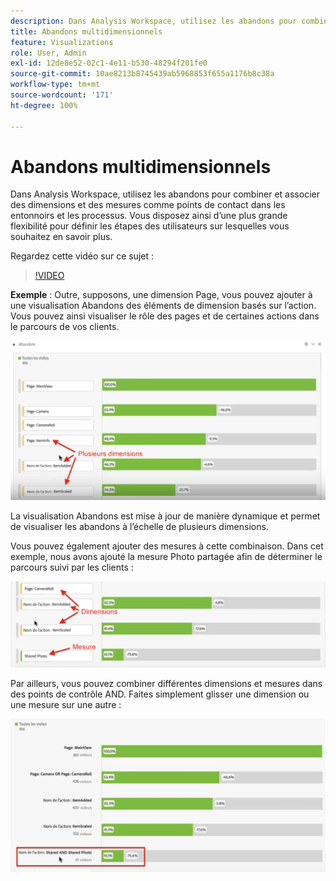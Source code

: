 ```yaml
---
description: Dans Analysis Workspace, utilisez les abandons pour combiner et associer des dimensions et des mesures comme points de contact dans les entonnoirs et les processus. Vous disposez ainsi d’une plus grande flexibilité pour définir les étapes des utilisateurs sur lesquelles vous souhaitez en savoir plus.
title: Abandons multidimensionnels
feature: Visualizations
role: User, Admin
exl-id: 12de8e52-02c1-4e11-b530-48294f201fe0
source-git-commit: 10ae8213b8745439ab5968853f655a1176b8c38a
workflow-type: tm+mt
source-wordcount: '171'
ht-degree: 100%

---
```


# Abandons multidimensionnels

Dans Analysis Workspace, utilisez les abandons pour combiner et associer des dimensions et des mesures comme points de contact dans les entonnoirs et les processus. Vous disposez ainsi d’une plus grande flexibilité pour définir les étapes des utilisateurs sur lesquelles vous souhaitez en savoir plus.

Regardez cette vidéo sur ce sujet :

>[!VIDEO](https://video.tv.adobe.com/v/24043/?quality=12)

**Exemple** : Outre, supposons, une dimension Page, vous pouvez ajouter à une visualisation Abandons des éléments de dimension basés sur l’action. Vous pouvez ainsi visualiser le rôle des pages et de certaines actions dans le parcours de vos clients.

![](assets/interdimensional-fallout1.png)

La visualisation Abandons est mise à jour de manière dynamique et permet de visualiser les abandons à l’échelle de plusieurs dimensions.

Vous pouvez également ajouter des mesures à cette combinaison. Dans cet exemple, nous avons ajouté la mesure Photo partagée afin de déterminer le parcours suivi par les clients :

![](assets/interdimensional-fallout2.png)

Par ailleurs, vous pouvez combiner différentes dimensions et mesures dans des points de contrôle AND. Faites simplement glisser une dimension ou une mesure sur une autre :

![](assets/interdimensional-fallout3.png)
